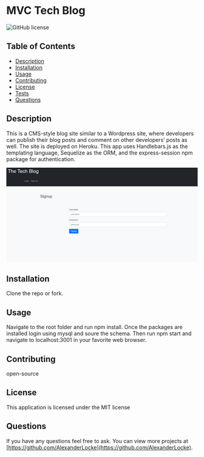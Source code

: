 # MVC Tech Blog
![GitHub license](https://img.shields.io/badge/license-MIT-blue.svg)

## Table of Contents
* [Description](#description)
* [Installation](#installation)
* [Usage](#usage)
* [Contributing](#contributing)
* [License](#MIT)
* [Tests](#tests)
* [Questions](#questions)

## Description 
This is a CMS-style blog site similar to a Wordpress site, where developers can publish their blog posts and comment on other developers’ posts as well. The site is deployed on Heroku. This app uses Handlebars.js as the templating language, Sequelize as the ORM, and the express-session npm package for authentication.

![screenshot](/content/screenshot.jpg)


## Installation 
Clone the repo or fork.

## Usage 
Navigate to the root folder and run npm install. Once the packages are installed login using mysql and soure the schema. Then run npm start and navigate to localhost:3001 in your favorite web browser.

## Contributing 
open-source

## License
  This application is licensed under the MIT license

## Questions
If you have any questions feel free to ask. You can view more projects at [https://github.com/AlexanderLocke](https://github.com/AlexanderLocke).
